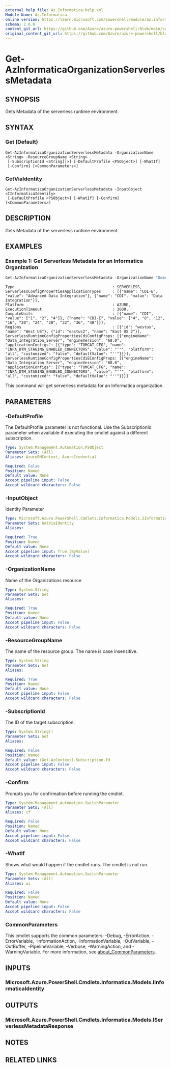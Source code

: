 ```yaml
---
external help file: Az.Informatica-help.xml
Module Name: Az.Informatica
online version: https://learn.microsoft.com/powershell/module/az.informatica/get-azinformaticaorganizationserverlessmetadata
schema: 2.0.0
content_git_url: https://github.com/Azure/azure-powershell/blob/main/src/Informatica/Informatica/help/Get-AzInformaticaOrganizationServerlessMetadata.md
original_content_git_url: https://github.com/Azure/azure-powershell/blob/main/src/Informatica/Informatica/help/Get-AzInformaticaOrganizationServerlessMetadata.md
---
```


# Get-AzInformaticaOrganizationServerlessMetadata

## SYNOPSIS
Gets Metadata of the serverless runtime environment.

## SYNTAX

### Get (Default)
```
Get-AzInformaticaOrganizationServerlessMetadata -OrganizationName <String> -ResourceGroupName <String>
 [-SubscriptionId <String[]>] [-DefaultProfile <PSObject>] [-WhatIf]
 [-Confirm] [<CommonParameters>]
```

### GetViaIdentity
```
Get-AzInformaticaOrganizationServerlessMetadata -InputObject <IInformaticaIdentity>
 [-DefaultProfile <PSObject>] [-WhatIf] [-Confirm] [<CommonParameters>]
```

## DESCRIPTION
Gets Metadata of the serverless runtime environment.

## EXAMPLES

### Example 1: Get Serverless Metadata for an Informatica Organization
```powershell
Get-AzInformaticaOrganizationServerlessMetadata -OrganizationName "Demo-Org" -ResourceGroupName "InformaticaTestRg"
```

```output
Type                                           : SERVERLESS,
ServerlessConfigPropertiesApplicationTypes     : [{"name": "CDI-E", "value": "Advanced Data Integration"}, {"name": "CDI", "value": "Data Integration"}],
Platform                                       : AZURE,
ExecutionTimeout                               : 3600,
ComputeUnits                                   : [{"name": "CDI", "value": ["1", "2", "4"]}, {"name": "CDI-E", "value": ["4", "8", "12", "16", "20", "24", "28", "32", "36", "40"]}],
Regions                                        : [{"id": "westus", "name": "West US"}, {"id": "eastus2", "name": "East US 2"}],
ServerlessRuntimeConfigPropertiesCdiConfigProps: [{"engineName": "Data_Integration_Server", "engineVersion": "68.0", "applicationConfigs": [{"type": "TOMCAT_CFG", "name": "INFA_DTM_STAGING_ENABLED_CONNECTORS", "value": "''", "platform": "all", "customized": "false", "defaultValue": "''"}]}],
ServerlessRuntimeConfigPropertiesCdiEConfigProps: [{"engineName": "Data_Integration_Server", "engineVersion": "68.0", "applicationConfigs": [{"type": "TOMCAT_CFG", "name": "INFA_DTM_STAGING_ENABLED_CONNECTORS", "value": "''", "platform": "all", "customized": "false", "defaultValue": "''"}]}]
```

This command will get serverless metadata for an Informatica organization.

## PARAMETERS

### -DefaultProfile
The DefaultProfile parameter is not functional.
Use the SubscriptionId parameter when available if executing the cmdlet against a different subscription.

```yaml
Type: System.Management.Automation.PSObject
Parameter Sets: (All)
Aliases: AzureRMContext, AzureCredential

Required: False
Position: Named
Default value: None
Accept pipeline input: False
Accept wildcard characters: False
```

### -InputObject
Identity Parameter

```yaml
Type: Microsoft.Azure.PowerShell.Cmdlets.Informatica.Models.IInformaticaIdentity
Parameter Sets: GetViaIdentity
Aliases:

Required: True
Position: Named
Default value: None
Accept pipeline input: True (ByValue)
Accept wildcard characters: False
```

### -OrganizationName
Name of the Organizations resource

```yaml
Type: System.String
Parameter Sets: Get
Aliases:

Required: True
Position: Named
Default value: None
Accept pipeline input: False
Accept wildcard characters: False
```

### -ResourceGroupName
The name of the resource group.
The name is case insensitive.

```yaml
Type: System.String
Parameter Sets: Get
Aliases:

Required: True
Position: Named
Default value: None
Accept pipeline input: False
Accept wildcard characters: False
```

### -SubscriptionId
The ID of the target subscription.

```yaml
Type: System.String[]
Parameter Sets: Get
Aliases:

Required: False
Position: Named
Default value: (Get-AzContext).Subscription.Id
Accept pipeline input: False
Accept wildcard characters: False
```

### -Confirm
Prompts you for confirmation before running the cmdlet.

```yaml
Type: System.Management.Automation.SwitchParameter
Parameter Sets: (All)
Aliases: cf

Required: False
Position: Named
Default value: None
Accept pipeline input: False
Accept wildcard characters: False
```

### -WhatIf
Shows what would happen if the cmdlet runs.
The cmdlet is not run.

```yaml
Type: System.Management.Automation.SwitchParameter
Parameter Sets: (All)
Aliases: wi

Required: False
Position: Named
Default value: None
Accept pipeline input: False
Accept wildcard characters: False
```

### CommonParameters
This cmdlet supports the common parameters: -Debug, -ErrorAction, -ErrorVariable, -InformationAction, -InformationVariable, -OutVariable, -OutBuffer, -PipelineVariable, -Verbose, -WarningAction, and -WarningVariable. For more information, see [about_CommonParameters](http://go.microsoft.com/fwlink/?LinkID=113216).

## INPUTS

### Microsoft.Azure.PowerShell.Cmdlets.Informatica.Models.IInformaticaIdentity

## OUTPUTS

### Microsoft.Azure.PowerShell.Cmdlets.Informatica.Models.IServerlessMetadataResponse

## NOTES

## RELATED LINKS

